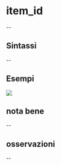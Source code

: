 # item_id

--

## Sintassi

--

## Esempi

![](/img/variabili/item_id/item_id1.png)

## nota bene

--

## osservazioni

--